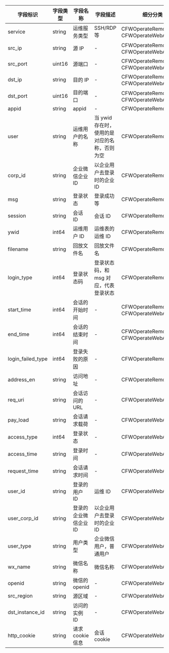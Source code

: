 <table>
<thead>
<tr>
<th width="10%">字段标识</th>
<th width="10%">字段类型</th>
<th width="20%">字段名称</th>
<th width="20%">字段描述</th>
<th width="20%">细分分类</th>
</tr>
</thead>
<tbody><tr>
<td>service</td>
<td>string</td>
<td>运维服务类型</td>
<td>SSH/RDP 等</td>
<td>CFWOperateRemoteOM、CFWOperateWebAccess</td>
</tr>
<tr>
<td>src_ip</td>
<td>string</td>
<td>源 IP</td>
<td>-</td>
<td>CFWOperateRemoteOM、CFWOperateWebAccess</td>
</tr>
<tr>
<td>src_port</td>
<td>uint16</td>
<td>源端口</td>
<td>-</td>
<td>CFWOperateRemoteOM、CFWOperateWebAccess</td>
</tr>
<tr>
<td>dst_ip</td>
<td>string</td>
<td>目的 IP</td>
<td>-</td>
<td>CFWOperateRemoteOM、CFWOperateWebAccess</td>
</tr>
<tr>
<td>dst_port</td>
<td>uint16</td>
<td>目的端口</td>
<td>-</td>
<td>CFWOperateRemoteOM、CFWOperateWebAccess</td>
</tr>
<tr>
<td>appid</td>
<td>string</td>
<td>appid</td>
<td>-</td>
<td>CFWOperateRemoteOM</td>
</tr>
<tr>
<td>user</td>
<td>string</td>
<td>运维用户的名称</td>
<td>当 ywid 存在时，使用的是对应的名称，否则为空</td>
<td>CFWOperateRemoteOM</td>
</tr>
<tr>
<td>corp_id</td>
<td>string</td>
<td>企业微信企业 ID</td>
<td>以企业用户去登录时的企业 ID</td>
<td>CFWOperateRemoteOM</td>
</tr>
<tr>
<td>msg</td>
<td>string</td>
<td>登录状态</td>
<td>登录成功等</td>
<td>CFWOperateRemoteOM</td>
</tr>
<tr>
<td>session</td>
<td>string</td>
<td>会话 ID</td>
<td>会话 ID</td>
<td>CFWOperateRemoteOM</td>
</tr>
<tr>
<td>ywid</td>
<td>int64</td>
<td>运维用户 ID</td>
<td>运维表的运维 ID</td>
<td>CFWOperateRemoteOM</td>
</tr>
<tr>
<td>filename</td>
<td>string</td>
<td>回放文件名</td>
<td>回放文件名</td>
<td>CFWOperateRemoteOM</td>
</tr>
<tr>
<td>login_type</td>
<td>int64</td>
<td>登录状态码</td>
<td>登录状态码，和 msg 对应，代表登录状态</td>
<td>CFWOperateRemoteOM</td>
</tr>
<tr>
<td>start_time</td>
<td>int64</td>
<td>会话的开始时间</td>
<td>-</td>
<td>CFWOperateRemoteOM、CFWOperateWebAccess</td>
</tr>
<tr>
<td>end_time</td>
<td>int64</td>
<td>会话的结束时间</td>
<td>-</td>
<td>CFWOperateRemoteOM、CFWOperateWebAccess</td>
</tr>
<tr>
<td>login_failed_type</td>
<td>int64</td>
<td>登录失败的原因</td>
<td>-</td>
<td>CFWOperateRemoteOM</td>
</tr>
<tr>
<td>address_en</td>
<td>string</td>
<td>访问地址</td>
<td>-</td>
<td>CFWOperateRemoteOM</td>
</tr>
<tr>
<td>req_uri</td>
<td>string</td>
<td>会话访问的 URL</td>
<td>-</td>
<td>CFWOperateWebAccess</td>
</tr>
<tr>
<td>pay_load</td>
<td>string</td>
<td>会话请求载荷</td>
<td>-</td>
<td>CFWOperateWebAccess</td>
</tr>
<tr>
<td>access_type</td>
<td>int64</td>
<td>登录状态</td>
<td>-</td>
<td>CFWOperateWebAccess</td>
</tr>
<tr>
<td>access_time</td>
<td>string</td>
<td>登录时间</td>
<td>-</td>
<td>CFWOperateWebAccess</td>
</tr>
<tr>
<td>request_time</td>
<td>string</td>
<td>会话请求时间</td>
<td>-</td>
<td>CFWOperateWebAccess</td>
</tr>
<tr>
<td>user_id</td>
<td>string</td>
<td>登录的用户 ID</td>
<td>运维 ID</td>
<td>CFWOperateWebAccess</td>
</tr>
<tr>
<td>user_corp_id</td>
<td>string</td>
<td>登录的企业微信企业 ID</td>
<td>以企业用户去登录时的企业 ID</td>
<td>CFWOperateWebAccess</td>
</tr>
<tr>
<td>user_type</td>
<td>string</td>
<td>用户类型</td>
<td>企业微信用户，普通用户</td>
<td>CFWOperateWebAccess</td>
</tr>
<tr>
<td>wx_name</td>
<td>string</td>
<td>微信名称</td>
<td>微信名称</td>
<td>CFWOperateWebAccess</td>
</tr>
<tr>
<td>openid</td>
<td>string</td>
<td>微信的openid</td>
<td>-</td>
<td>CFWOperateWebAccess</td>
</tr>
<tr>
<td>src_region</td>
<td>string</td>
<td>源区域</td>
<td>-</td>
<td>CFWOperateWebAccess</td>
</tr>
<tr>
<td>dst_instance_id</td>
<td>string</td>
<td>访问的实例 ID</td>
<td>-</td>
<td>CFWOperateWebAccess</td>
</tr>
<tr>
<td>http_cookie</td>
<td>string</td>
<td>请求 cookie 信息</td>
<td>会话 cookie</td>
<td>CFWOperateWebAccess</td>
</tr>
</tbody></table>
